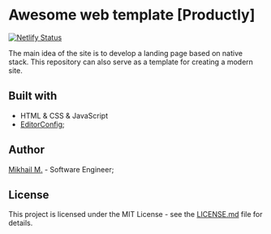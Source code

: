 # Awesome web template [Productly]

[![Netlify Status](https://api.netlify.com/api/v1/badges/4ddfbe0b-7efb-4bc4-9acd-12e1381b1731/deploy-status)](https://app.netlify.com/sites/awesome-web-template/deploys)

The main idea of the site is to develop a landing page based on native stack. This repository can also serve as a template for creating a modern site.

## Built with

- HTML & CSS & JavaScript
- [EditorConfig](https://editorconfig.org/);

## Author

[Mikhail M.](https://mikhailmasny.github.io/) - Software Engineer;

## License

This project is licensed under the MIT License - see the [LICENSE.md](https://github.com/MikhailMasny/awesome-web-template/blob/master/README.md) file for details.
